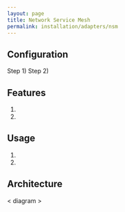 ```yaml
---
layout: page
title: Network Service Mesh
permalink: installation/adapters/nsm
---
```


## Configuration
Step 1)
Step 2)

## Features
1. 
2. 

## Usage
1. 
2. 

## Architecture
< diagram >
